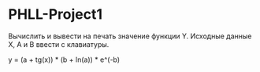 # PHLL-Project1

Вычислить и вывести на печать значение функции Y. Исходные данные X, A и B ввести с клавиатуры.

y = (a + tg(x)) * (b + ln(a)) * e^(-b)
